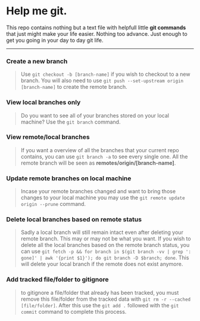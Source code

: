 # Help me git.
This repo contains nothing but a text file with helpfull little **git commands** that just might make your life easier. Nothing too advance. Just enough to get you going in your day to day git life.

---

### Create a new branch
> Use ```git checkout -b [branch-name]``` if you wish to checkout to a new branch. You will also need to use ```git push --set-upstream origin [branch-name]``` to create the remote branch.

### View local branches only
> Do you want to see all of your branches stored on your local machine? Use the ```git branch``` command.

### View remote/local branches
> If you want a overview of all the branches that your current repo contains, you can use 
```git branch -a```  to see every single one. All the remote branch will be seen as
**remotes/origin/[branch-name]**.

### Update remote branches on local machine
> Incase your remote branches changed and want to bring those changes to your local machine you may use the ```git remote update origin --prune``` command.

### Delete local branches based on remote status
> Sadly a local branch will still remain intact even after deleting your remote branch. This may or may not be what you want. If you wish to delete all the local branches based on the remote branch status, you can use 
```git fetch -p && for branch in $(git branch -vv | grep ': gone]' | awk '{print $1}'); do git branch -D $branch; done```. This will delete your local branch if the remote does not exist anymore.

### Add tracked file/folder to gitignore
> to gitignore a file/folder that already has been tracked, you must remove this file/folder from the tracked data with ```git rm -r --cached [file/folder]```. After this use the ```git add .``` followed with the ```git commit``` command to complete this process.

